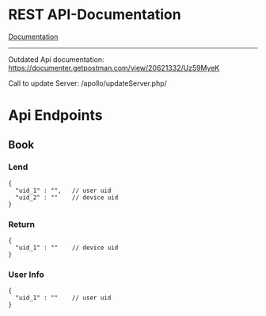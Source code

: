 # REST API-Documentation

[Documentation](/docs/v4/DOCS.md)

---

Outdated Api documentation:
https://documenter.getpostman.com/view/20621332/Uz59MyeK

Call to update Server:
/apollo/updateServer.php/


# Api Endpoints
## Book
### Lend
```
{
  "uid_1" : "",   // user uid
  "uid_2" : ""    // device uid
}
```
### Return
```
{
  "uid_1" : ""    // device uid
}
```
### User Info
```
{
  "uid_1" : ""    // user uid
}
```
